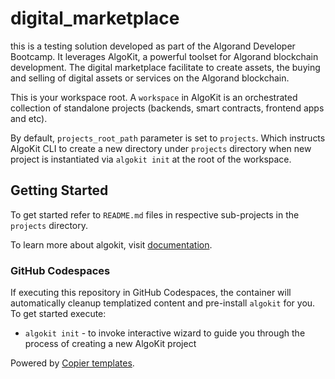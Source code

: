 # digital_marketplace

this is a testing solution developed as part of the Algorand Developer Bootcamp. It leverages AlgoKit, a powerful toolset for Algorand blockchain development.
The digital marketplace facilitate to create assets, the buying and selling of digital assets or services on the Algorand blockchain.


This is your workspace root. A `workspace` in AlgoKit is an orchestrated collection of standalone projects (backends, smart contracts, frontend apps and etc).

By default, `projects_root_path` parameter is set to `projects`. Which instructs AlgoKit CLI to create a new directory under `projects` directory when new project is instantiated via `algokit init` at the root of the workspace.

## Getting Started

To get started refer to `README.md` files in respective sub-projects in the `projects` directory.

To learn more about algokit, visit [documentation](https://github.com/algorandfoundation/algokit-cli/blob/main/docs/algokit.md).

### GitHub Codespaces

If executing this repository in GitHub Codespaces, the container will automatically cleanup templatized content and pre-install `algokit` for you. To get started execute:

- `algokit init` - to invoke interactive wizard to guide you through the process of creating a new AlgoKit project

Powered by [Copier templates](https://copier.readthedocs.io/en/stable/).
